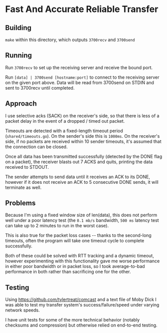 # Fast And Accurate Reliable Transfer

## Building

`make` within this directory, which outputs `3700recv` and `3700send`

## Running

Run `3700recv` to set up the receiving server and receive the bound port.

Run `[data] | 3700send [hostname:port]` to connect to the receiving server on the given port above.
Data will be read from 3700send on STDIN and sent to 3700recv until completed.

## Approach

I use selective acks (SACK) on the receiver's side, so that there is less of a packet
delay in the event of a dropped / timed out packet.

Timeouts are detected with a fixed-length timeout period (`shared/timeouts.go`).
On the sender's side this is `1000ms`. On the receiver's side, if no packets
are received within 10 sender timeouts, it's assumed that the connection can be
closed.

Once all data has been transmitted successfully (detected by the DONE flag on a packet),
the receiver blasts out 7 ACKS and quits, printing the data received to STDOUT.

The sender attempts to send data until it receives an ACK to its DONE, however if it
does not receive an ACK to 5 consecutive DONE sends, it will terminate as well.

## Problems

Because I'm using a fixed window size of len(data), this does not perform well
under a poor latency test (the `0.1 mb/s` bandwidth, `500 ms` latency test
can take up to 2 minutes to run in the worst case).

This is also true for the packet loss cases -- thanks to the second-long timeouts,
often the program will take one timeout cycle to complete successfully.

Both of these could be solved with RTT tracking and a dynamic timeout, however
experimenting with this functionality gave me worse performance in either poor
bandwidth or in packet loss, so I took average-to-bad performance in both rather
than sacrificing one for the other.

## Testing

Using https://github.com/tylertreat/comcast and a text file of Moby Dick I was
able to test my transfer system's success/failure/speed under varying network
speeds.

I have unit tests for some of the more technical behavior (notably checksums
and compression) but otherwise relied on end-to-end testing.
